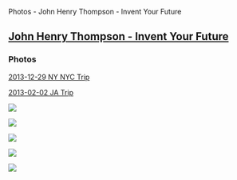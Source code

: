 Photos - John Henry Thompson - Invent Your Future 

[John Henry Thompson - Invent Your Future](index.html)
------------------------------------------------------

    

### Photos

[2013-12-29 NY NYC Trip](https://plus.google.com/photos/107573652146122831054/albums/5962906945442821265?authkey=CJ27o4SonqDxfw)  
  

[2013-02-02 JA Trip](https://plus.google.com/photos/107573652146122831054/albums/5919229089692997489?authkey=CMGa0bWj-vLPWw)  

  
[![](https://lh4.googleusercontent.com/-XU8xV_rvMCc/T66wCWvQH9I/AAAAAAAAAcg/jxN-dcsGQMI/s200/IMG_0001.JPG)](https://picasaweb.google.com/107573652146122831054/DigitalJam20TripMay27Apr5?authkey=Gv1sRgCIaR-rSP2Ij-_AE#5741720129453957074)

  
  

[![](https://lh6.googleusercontent.com/-k6JVNisg8fY/T4QIu3U6LxI/AAAAAAAAAO4/hyDa5iQ-D2w/s200/IMG_0473.JPG)](https://picasaweb.google.com/107573652146122831054/Sweet16?authkey=Gv1sRgCO-B97Ce8YSwfA#5729714227140767506)  
  

[![](https://lh6.googleusercontent.com/-ZFbePtUTo0k/T3hrcB-Z6PI/AAAAAAAAANM/mKZOoVrbRl0/s200/IMG_0461.JPG)](https://picasaweb.google.com/107573652146122831054/AJPaintball14BDay?authkey=Gv1sRgCMGyoIfV9KKFVA#5726445055512275186)

  
[![](https://lh3.googleusercontent.com/-Hg2POqC-T64/T13P5RRgWDI/AAAAAAAAALE/cmoZZYi-vgw/s200/IMG_0399.JPG)](https://picasaweb.google.com/107573652146122831054/ShirlyVisitInNJ?authkey=Gv1sRgCNbflKHf4tatYw#5718955684626716722)  

  

[![](https://lh3.googleusercontent.com/-ZN5zboWYjgg/TtOsc5-0atI/AAAAAAAAAAU/3ShaHkcim1A/s200/IMG_0039.JPG)](https://picasaweb.google.com/107573652146122831054/TripAunitIrisInNJ?authkey=Gv1sRgCI_t4dvY0_CBMQ)  
  

  

  

